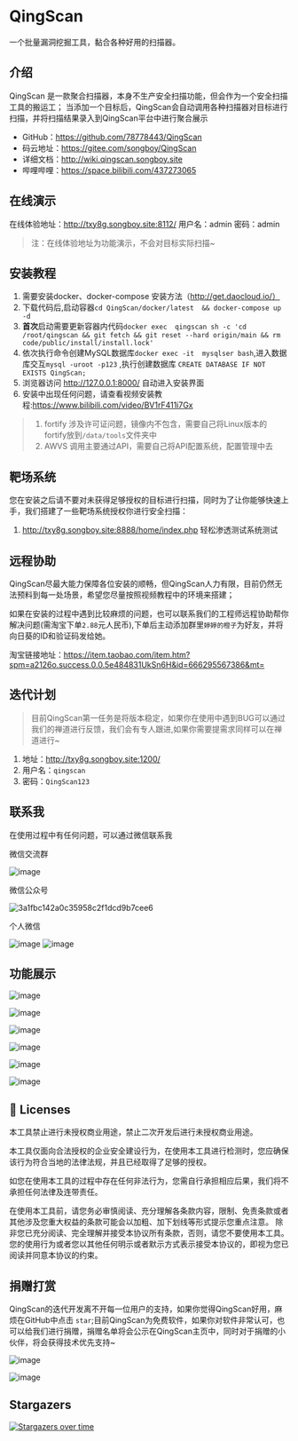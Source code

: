 # QingScan
一个批量漏洞挖掘工具，黏合各种好用的扫描器。

## 介绍

QingScan 是一款聚合扫描器，本身不生产安全扫描功能，但会作为一个安全扫描工具的搬运工； 当添加一个目标后，QingScan会自动调用各种扫描器对目标进行扫描，并将扫描结果录入到QingScan平台中进行聚合展示

- GitHub：https://github.com/78778443/QingScan
- 码云地址：https://gitee.com/songboy/QingScan
- 详细文档：http://wiki.qingscan.songboy.site
- 哔哩哔哩：https://space.bilibili.com/437273065


## 在线演示
在线体验地址：http://txy8g.songboy.site:8112/
用户名：admin   密码：admin
> 注：在线体验地址为功能演示，不会对目标实际扫描~

## 安装教程

1. 需要安装docker、docker-compose 安装方法（http://get.daocloud.io/）
2. 下载代码后,启动容器`cd QingScan/docker/latest  && docker-compose up -d `
2. <b>首次</b>启动需要更新容器内代码`docker exec  qingscan sh -c 'cd /root/qingscan && git fetch && git reset --hard origin/main && rm code/public/install/install.lock' `
3. 依次执行命令创建MySQL数据库`docker exec -it  mysqlser bash`,进入数据库交互`mysql -uroot -p123` ,执行创建数据库 `CREATE DATABASE IF NOT EXISTS QingScan;`
4. 浏览器访问  http://127.0.0.1:8000/ 自动进入安装界面
5. 安装中出现任何问题，请查看视频安装教程:https://www.bilibili.com/video/BV1rF411i7Gx

> 1. fortify 涉及许可证问题，镜像内不包含，需要自己将Linux版本的fortify放到`/data/tools`文件夹中
> 2. AWVS 调用主要通过API，需要自己将API配置系统，配置管理中去

## 靶场系统

您在安装之后请不要对未获得足够授权的目标进行扫描，同时为了让你能够快速上手，我们搭建了一些靶场系统授权你进行安全扫描：
1. http://txy8g.songboy.site:8888/home/index.php  轻松渗透测试系统测试

## 远程协助

QingScan尽最大能力保障各位安装的顺畅，但QingScan人力有限，目前仍然无法预料到每一处场景，希望您尽量按照视频教程中的环境来搭建；

如果在安装的过程中遇到比较麻烦的问题，也可以联系我们的工程师远程协助帮你解决问题(需淘宝下单`2.88`元人民币),下单后主动添加群里`婷婷的橙子`为好友，并将向日葵的ID和验证码发给她。

淘宝链接地址：https://item.taobao.com/item.htm?spm=a2126o.success.0.0.5e484831UkSn6H&id=666295567386&mt=    

## 迭代计划

> 目前QingScan第一任务是将版本稳定，如果你在使用中遇到BUG可以通过我们的禅道进行反馈，我们会有专人跟进,如果你需要提需求同样可以在禅道进行~
1. 地址：http://txy8g.songboy.site:1200/   
2. 用户名：`qingscan`   
3. 密码：`QingScan123`


## 联系我

在使用过程中有任何问题，可以通过微信联系我

微信交流群

![image](https://user-images.githubusercontent.com/8509054/147884973-8d974aef-6bdf-4669-93c3-e6e83a226b6f.png)


微信公众号

![3a1fbc142a0c35958c2f1dcd9b7cee6](https://user-images.githubusercontent.com/8509054/147898310-bf06e599-16ed-4869-9559-22f7f109a778.jpg)




个人微信

![image](https://user-images.githubusercontent.com/8509054/147581390-1948bc43-1de1-4404-ac9d-b0455d53c4d1.png)
![image](https://user-images.githubusercontent.com/8509054/146304488-6f48260f-af5a-4071-91be-6fc718fce551.png)


## 功能展示
![image](https://user-images.githubusercontent.com/8509054/143174877-879408de-e594-4508-aa7c-b2fe095382cb.png)

![image](https://user-images.githubusercontent.com/8509054/143174979-f93bab2f-1506-4b01-9a2c-888a1c377478.png)

![image](https://user-images.githubusercontent.com/8509054/143175009-ceb5e762-4770-469e-827d-82937550d3a6.png)


![image](https://user-images.githubusercontent.com/8509054/143175022-d7821199-ef11-4f5d-a7ac-76003bd3074f.png)

![image](https://user-images.githubusercontent.com/8509054/143175091-91d04fea-0fa7-45ad-8f39-d8d77f816cbf.png)


![image](https://user-images.githubusercontent.com/8509054/143175157-0934560b-5ed2-4ce8-bc9b-9faff19e3517.png)

## 📑 Licenses
本工具禁止进行未授权商业用途，禁止二次开发后进行未授权商业用途。

本工具仅面向合法授权的企业安全建设行为，在使用本工具进行检测时，您应确保该行为符合当地的法律法规，并且已经取得了足够的授权。

如您在使用本工具的过程中存在任何非法行为，您需自行承担相应后果，我们将不承担任何法律及连带责任。

在使用本工具前，请您务必审慎阅读、充分理解各条款内容，限制、免责条款或者其他涉及您重大权益的条款可能会以加粗、加下划线等形式提示您重点注意。 除非您已充分阅读、完全理解并接受本协议所有条款，否则，请您不要使用本工具。您的使用行为或者您以其他任何明示或者默示方式表示接受本协议的，即视为您已阅读并同意本协议的约束。  

## 捐赠打赏

QingScan的迭代开发离不开每一位用户的支持，如果你觉得QingScan好用，麻烦在GitHub中点击 `star`;目前QingScan为免费软件，如果你对软件非常认可，也可以给我们进行捐赠，捐赠名单将会公示在QingScan主页中，同时对于捐赠的小伙伴，将会获得技术优先支持~

![image](https://user-images.githubusercontent.com/8509054/146757977-863d6d0d-45ae-4938-b238-be0d68c70570.png)

![image](https://user-images.githubusercontent.com/8509054/147899997-54d43b81-108d-489a-b142-6809e720fb95.png)

## Stargazers

[![Stargazers over time](https://starchart.cc/78778443/QingScan.svg?v211231)](https://github.com/78778443/QingScan)
